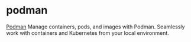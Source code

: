 # podman
[Podman](https://podman.io) Manage containers, pods, and images with Podman. Seamlessly work with containers and Kubernetes from your local environment.




